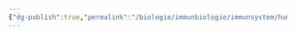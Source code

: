 ```yaml
---
{"dg-publish":true,"permalink":"/biologie/immunbiologie/immunsystem/humorale-immunantwort/"}
---
```

